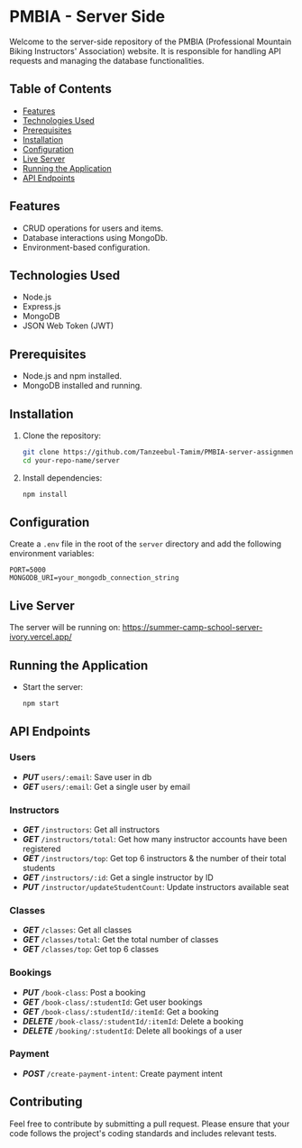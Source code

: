 # PMBIA - Server Side
Welcome to the server-side repository of the PMBIA (Professional Mountain Biking Instructors' Association) website. It is responsible for handling API requests and managing the database functionalities.

## Table of Contents
- [Features](#features)
- [Technologies Used](#technologies-used)
- [Prerequisites](#prerequisites)
- [Installation](#installation)
- [Configuration](#configuration)
- [Live Server](#live-server)
- [Running the Application](#running-the-application)
- [API Endpoints](#api-endpoints)

## Features

- CRUD operations for users and items.
- Database interactions using MongoDb.
- Environment-based configuration.

## Technologies Used

- Node.js
- Express.js
- MongoDB
- JSON Web Token (JWT)

## Prerequisites

- Node.js and npm installed.
- MongoDB installed and running.

## Installation

1. Clone the repository:
    ```bash
    git clone https://github.com/Tanzeebul-Tamim/PMBIA-server-assignment-12
    cd your-repo-name/server
    ```

2. Install dependencies:
    ```bash
    npm install
    ```

## Configuration

Create a `.env` file in the root of the `server` directory and add the following environment variables:

```
PORT=5000
MONGODB_URI=your_mongodb_connection_string
```

## Live Server

The server will be running on: https://summer-camp-school-server-ivory.vercel.app/

## Running the Application

- Start the server:
    ```bash
    npm start
    ```

## API Endpoints

### Users
- ***PUT*** `users/:email`: Save user in db
- ***GET*** `users/:email`: Get a single user by email

### Instructors
- ***GET*** `/instructors`: Get all instructors
- ***GET*** `/instructors/total`: Get how many instructor accounts have been registered
- ***GET*** `/instructors/top`: Get top 6 instructors & the number of their total students
- ***GET*** `/instructors/:id`: Get a single instructor by ID
- ***PUT*** `/instructor/updateStudentCount`: Update instructors available seat

### Classes
- ***GET*** `/classes`: Get all classes
- ***GET*** `/classes/total`: Get the total number of classes
- ***GET*** `/classes/top`: Get top 6 classes

### Bookings
- ***PUT*** `/book-class`: Post a booking
- ***GET*** `/book-class/:studentId`: Get user bookings
- ***GET*** `/book-class/:studentId/:itemId`: Get a booking
- ***DELETE*** `/book-class/:studentId/:itemId`: Delete a booking
- ***DELETE*** `/booking/:studentId`: Delete all bookings of a user

### Payment
- ***POST*** `/create-payment-intent`: Create payment intent

## Contributing

Feel free to contribute by submitting a pull request. Please ensure that your code follows the project's coding standards and includes relevant tests.
